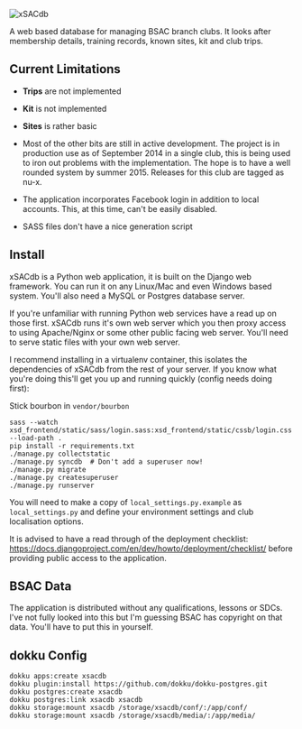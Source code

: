 ![xSACdb](https://raw.githubusercontent.com/wjdp/xSACdb/develop/src/xsd_about/static/images/logo.gif)

A web based database for managing BSAC branch clubs. It looks after membership details, training records, known sites, kit and club trips.

Current Limitations
-------------------
- **Trips** are not implemented
- **Kit** is not implemented
- **Sites** is rather basic

- Most of the other bits are still in active development. The project is in production use as of September 2014 in a single club, this is being used to iron out problems with the implementation. The hope is to have a well rounded system by summer 2015. Releases for this club are tagged as nu-x.

- The application incorporates Facebook login in addition to local accounts. This, at this time, can't be easily disabled.

- SASS files don't have a nice generation script

Install
-------
xSACdb is a Python web application, it is built on the Django web framework. You can run it on any Linux/Mac and even Windows based system. You'll also need a MySQL or Postgres database server.

If you're unfamiliar with running Python web services have a read up on those first. xSACdb runs it's own web server which you then proxy access to using Apache/Nginx or some other public facing web server. You'll need to serve static files with your own web server.

I recommend installing in a virtualenv container, this isolates the dependencies of xSACdb from the rest of your server. If you know what you're doing this'll get you up and running quickly (config needs doing first):

Stick bourbon in `vendor/bourbon`

	sass --watch xsd_frontend/static/sass/login.sass:xsd_frontend/static/cssb/login.css --load-path .
    pip install -r requirements.txt
    ./manage.py collectstatic
    ./manage.py syncdb  # Don't add a superuser now!
    ./manage.py migrate
    ./manage.py createsuperuser
    ./manage.py runserver

You will need to make a copy of `local_settings.py.example` as `local_settings.py` and define your environment settings and club localisation options.

It is advised to have a read through of the deployment checklist: https://docs.djangoproject.com/en/dev/howto/deployment/checklist/ before providing public access to the application.

BSAC Data
---------
The application is distributed without any qualifications, lessons or SDCs. I've not fully looked into this but I'm guessing BSAC has copyright on that data. You'll have to put this in yourself.

dokku Config
------------

```
dokku apps:create xsacdb
dokku plugin:install https://github.com/dokku/dokku-postgres.git
dokku postgres:create xsacdb
dokku postgres:link xsacdb xsacdb
dokku storage:mount xsacdb /storage/xsacdb/conf/:/app/conf/
dokku storage:mount xsacdb /storage/xsacdb/media/:/app/media/
```
